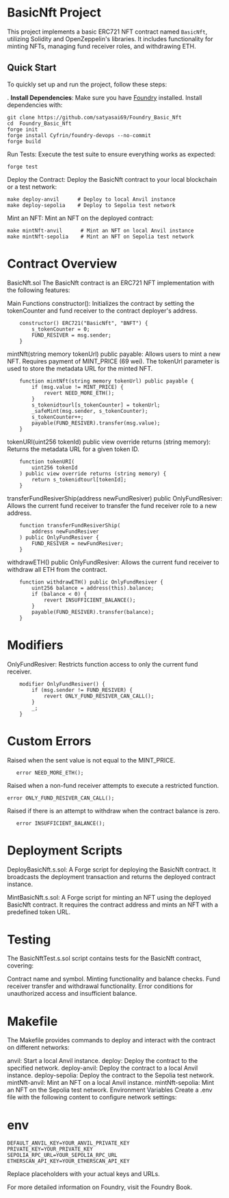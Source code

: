 # BasicNft Project

This project implements a basic ERC721 NFT contract named `BasicNft`, utilizing Solidity and OpenZeppelin's libraries. It includes functionality for minting NFTs, managing fund receiver roles, and withdrawing ETH.

## Quick Start

To quickly set up and run the project, follow these steps:

. **Install Dependencies**:
Make sure you have [Foundry](https://book.getfoundry.sh/) installed. Install dependencies with:

```
git clone https://github.com/satyasai69/Foundry_Basic_Nft
cd  Foundry_Basic_Nft
forge init
forge install Cyfrin/foundry-devops --no-commit
forge build
```

Run Tests:
Execute the test suite to ensure everything works as expected:

```
forge test
```

Deploy the Contract:
Deploy the BasicNft contract to your local blockchain or a test network:

```
make deploy-anvil      # Deploy to local Anvil instance
make deploy-sepolia    # Deploy to Sepolia test network
```

Mint an NFT:
Mint an NFT on the deployed contract:

```
make mintNft-anvil      # Mint an NFT on local Anvil instance
make mintNft-sepolia    # Mint an NFT on Sepolia test network
```

# Contract Overview
BasicNft.sol
The BasicNft contract is an ERC721 NFT implementation with the following features:

Main Functions
constructor(): Initializes the contract by setting the tokenCounter and fund receiver to the contract deployer's address.

``` solidity
    constructor() ERC721("BasicNft", "BNFT") {
        s_tokenCounter = 0;
        FUND_RESIVER = msg.sender;
    }

```

mintNft(string memory tokenUrl) public payable: Allows users to mint a new NFT. Requires payment of MINT_PRICE (69 wei). The tokenUrl parameter is used to store the metadata URL for the minted NFT.

``` solidity
    function mintNft(string memory tokenUrl) public payable {
        if (msg.value != MINT_PRICE) {
            revert NEED_MORE_ETH();
        }
        s_tokenidtourl[s_tokenCounter] = tokenUrl;
        _safeMint(msg.sender, s_tokenCounter);
        s_tokenCounter++;
        payable(FUND_RESIVER).transfer(msg.value);
    }
```

tokenURI(uint256 tokenId) public view override returns (string memory): Returns the metadata URL for a given token ID.

``` solidity
    function tokenURI(
        uint256 tokenId
    ) public view override returns (string memory) {
        return s_tokenidtourl[tokenId];
    }
```


transferFundResiverShip(address newFundResiver) public OnlyFundResiver: Allows the current fund receiver to transfer the fund receiver role to a new address.

``` solidity
    function transferFundResiverShip(
        address newFundResiver
    ) public OnlyFundResiver {
        FUND_RESIVER = newFundResiver;
    }
```


withdrawETH() public OnlyFundResiver: Allows the current fund receiver to withdraw all ETH from the contract.

``` solidity
    function withdrawETH() public OnlyFundResiver {
        uint256 balance = address(this).balance;
        if (balance < 0) {
            revert INSUFFICIENT_BALANCE();
        }
        payable(FUND_RESIVER).transfer(balance);
    }
```


# Modifiers

OnlyFundResiver: Restricts function access to only the current fund receiver.

```solidity
    modifier OnlyFundResiver() {
        if (msg.sender != FUND_RESIVER) {
            revert ONLY_FUND_RESIVER_CAN_CALL();
        }
        _;
    }
```

# Custom Errors

 Raised when the sent value is not equal to the MINT_PRICE.
 ```solidity
    error NEED_MORE_ETH();
```

 Raised when a non-fund receiver attempts to execute a restricted function.
 ```solidity
 error ONLY_FUND_RESIVER_CAN_CALL();
```

 Raised if there is an attempt to withdraw when the contract balance is zero.
 ```solidity
    error INSUFFICIENT_BALANCE();
```

# Deployment Scripts

DeployBasicNft.s.sol: A Forge script for deploying the BasicNft contract. It broadcasts the deployment transaction and returns the deployed contract instance.

MintBasicNft.s.sol: A Forge script for minting an NFT using the deployed BasicNft contract. It requires the contract address and mints an NFT with a predefined token URL.

# Testing

The BasicNftTest.s.sol script contains tests for the BasicNft contract, covering:

Contract name and symbol.
Minting functionality and balance checks.
Fund receiver transfer and withdrawal functionality.
Error conditions for unauthorized access and insufficient balance.

# Makefile

The Makefile provides commands to deploy and interact with the contract on different networks:

anvil: Start a local Anvil instance.
deploy: Deploy the contract to the specified network.
deploy-anvil: Deploy the contract to a local Anvil instance.
deploy-sepolia: Deploy the contract to the Sepolia test network.
mintNft-anvil: Mint an NFT on a local Anvil instance.
mintNft-sepolia: Mint an NFT on the Sepolia test network.
Environment Variables
Create a .env file with the following content to configure network settings:

# env

```
DEFAULT_ANVIL_KEY=YOUR_ANVIL_PRIVATE_KEY
PRIVATE_KEY=YOUR_PRIVATE_KEY
SEPOLIA_RPC_URL=YOUR_SEPOLIA_RPC_URL
ETHERSCAN_API_KEY=YOUR_ETHERSCAN_API_KEY
```

Replace placeholders with your actual keys and URLs.

For more detailed information on Foundry, visit the Foundry Book.

